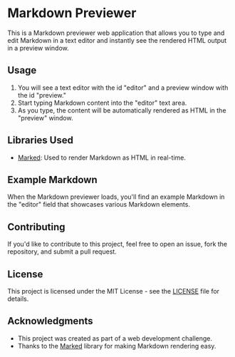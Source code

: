 # Markdown Previewer

This is a Markdown previewer web application that allows you to type and edit Markdown in a text editor and instantly see the rendered HTML output in a preview window.

## Usage

1. You will see a text editor with the id "editor" and a preview window with the id "preview."
2. Start typing Markdown content into the "editor" text area.
3. As you type, the content will be automatically rendered as HTML in the "preview" window.

## Libraries Used

- [Marked](https://cdnjs.com/libraries/marked): Used to render Markdown as HTML in real-time.

## Example Markdown

When the Markdown previewer loads, you'll find an example Markdown in the "editor" field that showcases various Markdown elements.

## Contributing

If you'd like to contribute to this project, feel free to open an issue, fork the repository, and submit a pull request.

## License

This project is licensed under the MIT License - see the [LICENSE](LICENSE) file for details.

## Acknowledgments

- This project was created as part of a web development challenge.
- Thanks to the [Marked](https://marked.js.org/) library for making Markdown rendering easy.
